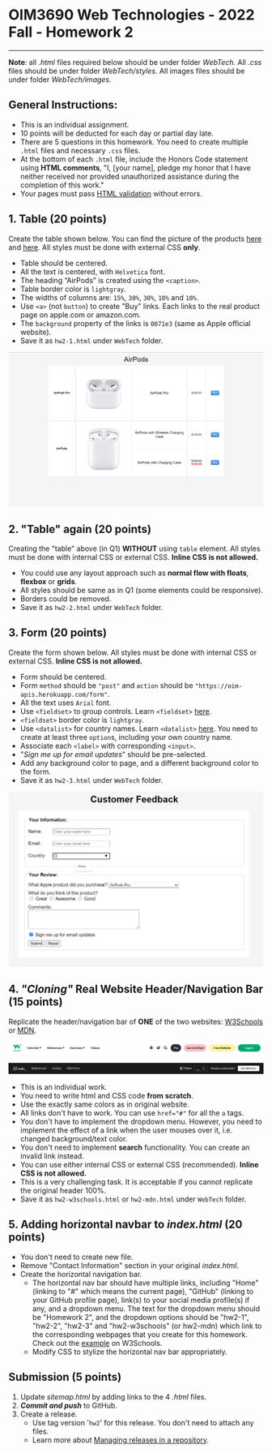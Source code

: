 # OIM3690 Web Technologies - 2022 Fall - Homework 2
---
**Note**: all *.html* files required below should be under folder *WebTech*. All *.css* files should be under folder *WebTech/styles*. All images files should be under folder *WebTech/images*.

## General Instructions:

- This is an individual assignment.
- 10 points will be deducted for each day or partial day late. 
- There are 5 questions in this homework. You need to create multiple `.html` files and necessary `.css` files. 
- At the bottom of each `.html` file, include the Honors Code statement using **HTML comments**, "I, [your name], pledge my honor that I have neither received nor provided unauthorized assistance during the completion of this work."
- Your pages must pass [HTML validation](https://validator.w3.org/) without errors. 

## 1. Table (20 points)

Create the table shown below. You can find the picture of the products [here](images/airpods-pro.jpg) and [here](images/airpods.jpg). All styles must be done with external CSS **only**. 

- Table should be centered.
- All the text is centered, with `Helvetica` font.
- The heading “AirPods” is created using the `<caption>`. 
- Table border color is `lightgray`.
- The widths of columns are: `15%`, `30%`, `30%`, `10%` and `10%`.
- Use `<a>` (not `button`) to create "Buy" links. Each links to the real product page on apple.com or amazon.com. 
- The `background` property of the links is `0071e3` (same as Apple official website).
- Save it as `hw2-1.html` under `WebTech` folder. 

![hw2-1 demo](./images/hw2-1-demo.png)

## 2. "Table" again (20 points)

Creating the "table" above (in Q1) **WITHOUT** using `table` element. All styles must be done with internal CSS or external CSS. **Inline CSS is not allowed.**
- You could use any layout approach such as **normal flow with floats**, **flexbox** or **grids**.
- All styles should be same as in Q1 (some elements could be responsive).
- Borders could be removed.
- Save it as `hw2-2.html` under `WebTech` folder.

## 3. Form (20 points)
Create the form shown below. All styles must be done with internal CSS or external CSS. **Inline CSS is not allowed.**

- Form should be centered.
- Form `method` should be `"post"` and `action` should be `"https://oim-apis.herokuapp.com/form"`.
- All the text uses `Arial` font.
- Use `<fieldset>` to group controls. Learn `<fieldset>` [here](https://developer.mozilla.org/en-US/docs/Web/HTML/Element/fieldset).
- `<fieldset>` border color is `lightgray`.
- Use `<datalist>` for country names. Learn `<datalist>` [here](https://developer.mozilla.org/en-US/docs/Web/HTML/Element/datalist). You need to create at least three `option`s, including your own country name.
- Associate each `<label>` with corresponding `<input>`. 
- "*Sign me up for email updates*" should be pre-selected.
- Add any background color to page, and a different background color to the form.
- Save it as `hw2-3.html` under `WebTech` folder. 

![hw2 demo](./images/hw2-3-demo.png)

## 4. *"Cloning"* Real Website Header/Navigation Bar (15 points)

Replicate the header/navigation bar of **ONE** of the two websites: [W3Schools](https://www.w3schools.com/) or [MDN](https://developer.mozilla.org/en-US/).

![w3schools header](./images/w3schools.png)

![mdn header](./images/mdn.png)

- This is an individual work.
- You need to write html and CSS code **from scratch**. 
- Use the exactly same colors as in original website.
- All links don't have to work. You can use `href="#"` for all the `a` tags.
- You don't have to implement the dropdown menu. However, you need to implement the effect of a link when the user mouses over it, i.e. changed background/text color. 
- You don't need to implement **search** functionality. You can create an invalid link instead.
- You can use either internal CSS or external CSS (recommended). **Inline CSS is not allowed.**
- This is a very challenging task. It is acceptable if you cannot replicate the original header 100%.
- Save it as `hw2-w3schools.html` or `hw2-mdn.html` under `WebTech` folder. 


## 5. Adding horizontal navbar to _index.html_ (20 points)
- You don't need to create new file.
- Remove "Contact Information" section in your original _index.html_.
- Create the horizontal navigation bar.
  - The horizontal nav bar should have multiple links, including "Home" (linking to "#" which means the current page), "GitHub" (linking to your GitHub profile page), link(s) to your social media profile(s) if any, and a dropdown menu. The text for the dropdown menu should be "Homework 2", and the dropdown options should be "hw2-1", "hw2-2", "hw2-3" and "hw2-w3schools" (or hw2-mdn) which link to the corresponding webpages that you create for this homework. Check out the [example](https://www.w3schools.com/css/tryit.asp?filename=trycss_dropdown_navbar) on W3Schools. 
  - Modify CSS to stylize the horizontal nav bar appropriately.


## Submission (5 points)

1. Update *sitemap.html* by adding links to the 4 *.html* files.
2. ***Commit and push*** to GitHub.
3. Create a release.
   - Use tag version '`hw2`' for this release. You don't need to attach any files.
   - Learn more about [Managing releases in a repository](https://docs.github.com/en/github/administering-a-repository/releasing-projects-on-github/managing-releases-in-a-repository).

